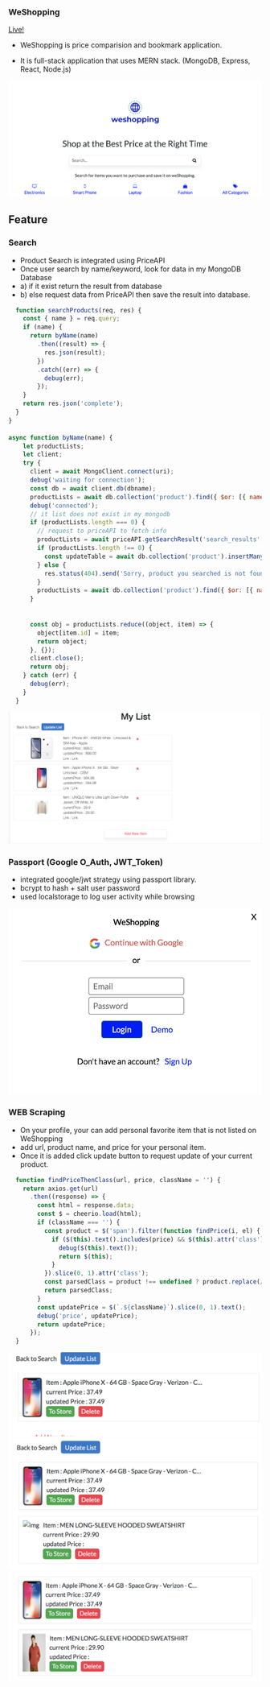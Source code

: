### WeShopping

[Live!](http://weshopping.herokuapp.com/)


* WeShopping is price comparision and bookmark application.

* It is full-stack application that uses MERN stack. (MongoDB, Express, React, Node.js)





![alt text](https://github.com/seoi99/weshopping/blob/master/client/public/images/main.png)

## Feature


### Search
* Product Search is integrated using PriceAPI
* Once user search by name/keyword, look for data in my MongoDB Database
* a) if it exist return the result from database
* b) else request data from PriceAPI then save the result into database.


``` javascript
  function searchProducts(req, res) {
    const { name } = req.query;
    if (name) {
      return byName(name)
        .then((result) => {
          res.json(result);
        })
        .catch((err) => {
          debug(err);
        });
    }
    return res.json('complete');
  }
}

async function byName(name) {
    let productLists;
    let client;
    try {
      client = await MongoClient.connect(uri);
      debug('waiting for connection');
      const db = await client.db(dbname);
      productLists = await db.collection('product').find({ $or: [{ name: new RegExp(name, 'i') }, { category: new RegExp(name, 'i') }] }).toArray();
      debug('connected');
      // it list does not exist in my mongodb
      if (productLists.length === 0) {
        // request to priceAPI to fetch info
        productLists = await priceAPI.getSearchResult('search_results', 'term', name);
        if (productLists.length !== 0) {
          const updateTable = await db.collection('product').insertMany(productLists);
        } else {
          res.status(404).send('Sorry, product you searched is not found');
        }
        productLists = await db.collection('product').find({ $or: [{ name: new RegExp(name, 'i') }, { category: new RegExp(name, 'i') }] }).toArray();
      }


      const obj = productLists.reduce((object, item) => {
        object[item.id] = item;
        return object;
      }, {});
      client.close();
      return obj;
    } catch (err) {
      debug(err);
    }
  }
```
![alt text](https://github.com/seoi99/weshopping/blob/master/client/public/images/list.png)


### Passport (Google O_Auth, JWT_Token)
* integrated google/jwt strategy using passport library. 
* bcrypt to hash + salt user password
* used localstorage to log user activity while browsing

![alt text](https://github.com/seoi99/weshopping/blob/master/client/public/images/user_login.png)


### WEB Scraping
* On your profile, your can add personal favorite item that is not listed on WeShopping
* add url, product name, and price for your personal item.
* Once it is added click update button to request update of your current product.



``` javascript
  function findPriceThenClass(url, price, className = '') {
    return axios.get(url)
      .then((response) => {
        const html = response.data;
        const $ = cheerio.load(html);
        if (className === '') {
          const product = $('span').filter(function findPrice(i, el) {
            if ($(this).text().includes(price) && $(this).attr('class')) {
              debug($(this).text());
              return $(this);
            }
          }).slice(0, 1).attr('class');
          const parsedClass = product !== undefined ? product.replace(/[\s]/g, '.') : null;
          return parsedClass;
        }
        const updatePrice = $(`.${className}`).slice(0, 1).text();
        debug('price', updatePrice);
        return updatePrice;
      });
  }
```

![alt text](https://github.com/seoi99/weshopping/blob/master/client/public/images/web_scrap_1.png)
![alt text](https://github.com/seoi99/weshopping/blob/master/client/public/images/web_scrap_2.png)
![alt text](https://github.com/seoi99/weshopping/blob/master/client/public/images/web_scrap_3.png)




